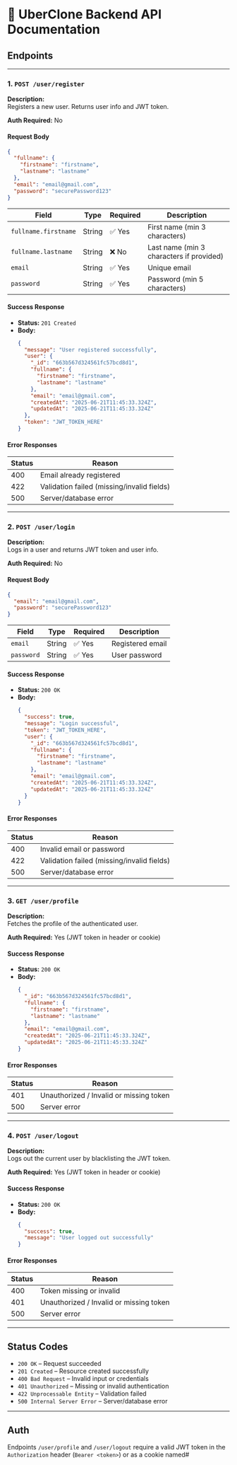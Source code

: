 # 🚗 UberClone Backend API Documentation

## Endpoints

---

### 1. `POST /user/register`

**Description:**  
Registers a new user. Returns user info and JWT token.

**Auth Required:** No

#### Request Body

```json
{
  "fullname": {
    "firstname": "firstname",
    "lastname": "lastname"
  },
  "email": "email@gmail.com",
  "password": "securePassword123"
}
```

| Field                | Type     | Required | Description                                 |
|----------------------|----------|----------|---------------------------------------------|
| `fullname.firstname` | String   | ✅ Yes   | First name (min 3 characters)               |
| `fullname.lastname`  | String   | ❌ No    | Last name (min 3 characters if provided)    |
| `email`              | String   | ✅ Yes   | Unique email                                |
| `password`           | String   | ✅ Yes   | Password (min 5 characters)                 |

#### Success Response

- **Status:** `201 Created`
- **Body:**
  ```json
  {
    "message": "User registered successfully",
    "user": {
      "_id": "663b567d324561fc57bcd8d1",
      "fullname": {
        "firstname": "firstname",
        "lastname": "lastname"
      },
      "email": "email@gmail.com",
      "createdAt": "2025-06-21T11:45:33.324Z",
      "updatedAt": "2025-06-21T11:45:33.324Z"
    },
    "token": "JWT_TOKEN_HERE"
  }
  ```

#### Error Responses

| Status | Reason                                      |
|--------|---------------------------------------------|
| 400    | Email already registered                    |
| 422    | Validation failed (missing/invalid fields)  |
| 500    | Server/database error                       |

---

### 2. `POST /user/login`

**Description:**  
Logs in a user and returns JWT token and user info.

**Auth Required:** No

#### Request Body

```json
{
  "email": "email@gmail.com",
  "password": "securePassword123"
}
```

| Field      | Type   | Required | Description        |
|------------|--------|----------|--------------------|
| `email`    | String | ✅ Yes   | Registered email   |
| `password` | String | ✅ Yes   | User password      |

#### Success Response

- **Status:** `200 OK`
- **Body:**
  ```json
  {
    "success": true,
    "message": "Login successful",
    "token": "JWT_TOKEN_HERE",
    "user": {
      "_id": "663b567d324561fc57bcd8d1",
      "fullname": {
        "firstname": "firstname",
        "lastname": "lastname"
      },
      "email": "email@gmail.com",
      "createdAt": "2025-06-21T11:45:33.324Z",
      "updatedAt": "2025-06-21T11:45:33.324Z"
    }
  }
  ```

#### Error Responses

| Status | Reason                                      |
|--------|---------------------------------------------|
| 400    | Invalid email or password                   |
| 422    | Validation failed (missing/invalid fields)  |
| 500    | Server/database error                       |

---

### 3. `GET /user/profile`

**Description:**  
Fetches the profile of the authenticated user.

**Auth Required:** Yes (JWT token in header or cookie)

#### Success Response

- **Status:** `200 OK`
- **Body:**
  ```json
  {
    "_id": "663b567d324561fc57bcd8d1",
    "fullname": {
      "firstname": "firstname",
      "lastname": "lastname"
    },
    "email": "email@gmail.com",
    "createdAt": "2025-06-21T11:45:33.324Z",
    "updatedAt": "2025-06-21T11:45:33.324Z"
  }
  ```

#### Error Responses

| Status | Reason                                      |
|--------|---------------------------------------------|
| 401    | Unauthorized / Invalid or missing token     |
| 500    | Server error                                |

---

### 4. `POST /user/logout`

**Description:**  
Logs out the current user by blacklisting the JWT token.

**Auth Required:** Yes (JWT token in header or cookie)

#### Success Response

- **Status:** `200 OK`
- **Body:**
  ```json
  {
    "success": true,
    "message": "User logged out successfully"
  }
  ```

#### Error Responses

| Status | Reason                                      |
|--------|---------------------------------------------|
| 400    | Token missing or invalid                    |
| 401    | Unauthorized / Invalid or missing token     |
| 500    | Server error                                |

---

## Status Codes

- `200 OK` – Request succeeded
- `201 Created` – Resource created successfully
- `400 Bad Request` – Invalid input or credentials
- `401 Unauthorized` – Missing or invalid authentication
- `422 Unprocessable Entity` – Validation failed
- `500 Internal Server Error` – Server/database error

---

## Auth

Endpoints `/user/profile` and `/user/logout` require a valid JWT token in the `Authorization` header (`Bearer <token>`) or as a cookie named#
